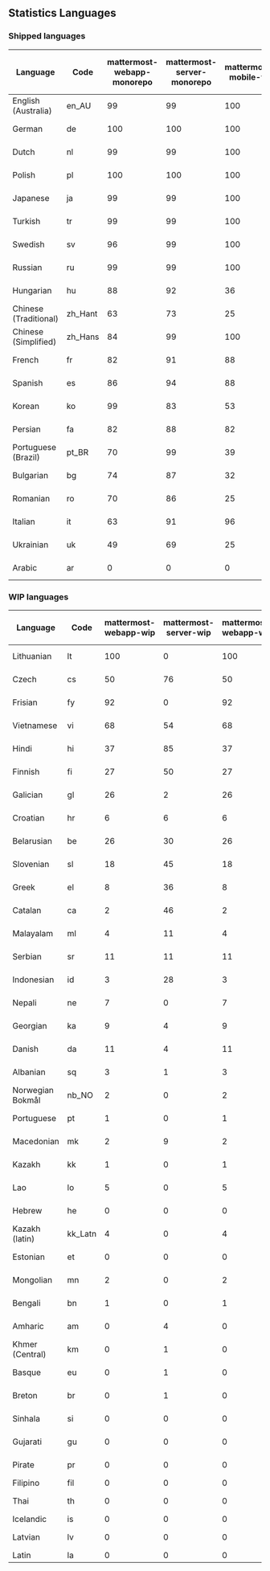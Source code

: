 ## Statistics Languages ##
###  Shipped languages  ###
|Language|Code|mattermost-webapp-monorepo|mattermost-server-monorepo|mattermost-mobile-v2|mattermost-desktop|mattermost-boards-webapp-monorepo|mattermost-playbooks-webapp-monorepo|calls-webapp|Total|Last Modified|
|---|---|---|---|---|---|---|---|---|---|---|
|English (Australia)|en_AU| 99| 99| 100| 100| 100| 99| 0| 99|2023-06-10T04:29:02.394142Z|
|German|de| 100| 100| 100| 100| 100| 100| 100| 99|2023-06-14T06:51:14.912482Z|
|Dutch|nl| 99| 99| 100| 100| 100| 100| 100| 99|2023-06-12T08:23:11.021776Z|
|Polish|pl| 100| 100| 100| 100| 100| 100| 100| 99|2023-06-14T07:05:29.891134Z|
|Japanese|ja| 99| 99| 100| 100| 100| 100| 98| 99|2023-06-16T02:15:54.618324Z|
|Turkish|tr| 99| 99| 100| 100| 100| 100| 98| 98|2023-06-06T07:57:16.145648Z|
|Swedish|sv| 96| 99| 100| 100| 100| 100| 0| 98|2023-06-12T15:29:53.094111Z|
|Russian|ru| 99| 99| 100| 100| 100| 61| 0| 96|2023-06-06T15:13:45.080940Z|
|Hungarian|hu| 88| 92| 36| 94| 100| 81| 0| 87|2023-06-06T07:55:47.915429Z|
|Chinese (Traditional)|zh_Hant| 63| 73| 25| 0| 100| 2| 0| 84|2023-06-07T09:42:55.380260Z|
|Chinese (Simplified)|zh_Hans| 84| 99| 100| 100| 100| 30| 98| 82|2023-06-15T03:48:24.784496Z|
|French|fr| 82| 91| 88| 91| 98| 27| 60| 82|2023-06-15T18:44:49.589353Z|
|Spanish|es| 86| 94| 88| 93| 48| 0| 30| 81|2023-06-12T15:27:40.971357Z|
|Korean|ko| 99| 83| 53| 100| 100| 100| 1| 80|2023-06-06T07:56:13.801461Z|
|Persian|fa| 82| 88| 82| 94| 26| 1| 0| 76|2023-06-06T07:55:30.407745Z|
|Portuguese (Brazil)|pt_BR| 70| 99| 39| 47| 100| 0| 73| 75|2023-06-06T07:56:40.409823Z|
|Bulgarian|bg| 74| 87| 32| 0| 0| 0| 0| 74|2023-06-06T07:54:55.289308Z|
|Romanian|ro| 70| 86| 25| 0| 0| 0| 0| 70|2023-06-06T07:56:49.286129Z|
|Italian|it| 63| 91| 96| 22| 66| 0| 25| 70|2023-06-06T07:55:56.473678Z|
|Ukrainian|uk| 49| 69| 25| 75| 53| 0| 0| 53|2023-06-06T07:57:24.957805Z|
|Arabic|ar| 0| 0| 0| 43| 45| 0| 0| 4|2023-04-07T15:44:05.561803Z|
###  WIP languages  ###
|Language|Code|mattermost-webapp-wip|mattermost-server-wip|mattermost-webapp-wip|mattermost-desktop-wip|Total|Last Modified|
|---|---|---|---|---|---|---|--|
|Lithuanian|lt| 100| 0| 100| 100| 45|2023-04-20T18:20:36.422339Z|
|Czech|cs| 50| 76| 50| 100| 39|2023-06-12T08:43:55.437212Z|
|Frisian|fy| 92| 0| 92| 0| 38|2023-03-30T14:04:28.368728Z|
|Vietnamese|vi| 68| 54| 68| 8| 37|2023-06-13T03:37:30.653452Z|
|Hindi|hi| 37| 85| 37| 0| 30|2023-03-30T14:04:54.856447Z|
|Finnish|fi| 27| 50| 27| 0| 21|2023-03-30T14:04:14.936366Z|
|Galician|gl| 26| 2| 26| 0| 21|2023-02-16T10:53:47.791156Z|
|Croatian|hr| 6| 6| 6| 10| 17|2023-05-29T14:34:22.388149Z|
|Belarusian|be| 26| 30| 26| 9| 17|2023-03-30T14:03:09.873427Z|
|Slovenian|sl| 18| 45| 18| 0| 14|2023-04-06T20:14:58.767028Z|
|Greek|el| 8| 36| 8| 0| 13|2023-03-30T14:03:55.229463Z|
|Catalan|ca| 2| 46| 2| 0| 10|2023-02-22T22:19:51.633986Z|
|Malayalam|ml| 4| 11| 4| 0| 10|2023-04-07T16:10:53.056996Z|
|Serbian|sr| 11| 11| 11| 100| 8|2023-03-30T14:07:25.635161Z|
|Indonesian|id| 3| 28| 3| 0| 8|2023-01-20T12:30:26.132977Z|
|Nepali|ne| 7| 0| 7| 0| 7|2023-03-30T14:06:47.028356Z|
|Georgian|ka| 9| 4| 9| 0| 6|2023-04-10T20:31:24.828471Z|
|Danish|da| 11| 4| 11| 0| 5|2023-02-28T08:17:12.460986Z|
|Albanian|sq| 3| 1| 3| 0| 5|2023-03-30T14:07:18.996586Z|
|Norwegian Bokmål|nb_NO| 2| 0| 2| 0| 3|2023-04-07T15:44:19.938225Z|
|Portuguese|pt| 1| 0| 1| 100| 3|2023-05-26T13:13:24.949787Z|
|Macedonian|mk| 2| 9| 2| 29| 3|2023-05-05T04:29:07.020368Z|
|Kazakh|kk| 1| 0| 1| 0| 2|2023-01-20T12:30:28.434837Z|
|Lao|lo| 5| 0| 5| 0| 2|2023-01-28T03:29:57.636840Z|
|Hebrew|he| 0| 0| 0| 0| 1|2023-01-20T12:30:24.610278Z|
|Kazakh (latin)|kk_Latn| 4| 0| 4| 0| 1|2023-01-09T16:04:40.142668Z|
|Estonian|et| 0| 0| 0| 0| 1|2022-06-16T11:17:55.844464Z|
|Mongolian|mn| 2| 0| 2| 0| 1|2023-02-16T02:00:14.011643Z|
|Bengali|bn| 1| 0| 1| 0| 0|2022-06-18T00:07:36.707192Z|
|Amharic|am| 0| 4| 0| 0| 0|2020-07-04T19:22:35.416407Z|
|Khmer (Central)|km| 0| 1| 0| 0| 0|2022-05-06T14:27:58.323957Z|
|Basque|eu| 0| 1| 0| 0| 0|2021-06-22T14:46:44.626603Z|
|Breton|br| 0| 1| 0| 0| 0|2022-10-20T14:33:30.929526Z|
|Sinhala|si| 0| 0| 0| 0| 0|2022-10-24T11:26:43.423982Z|
|Gujarati|gu| 0| 0| 0| 0| 0|2021-09-27T12:12:04.194601Z|
|Pirate|pr| 0| 0| 0| 0| 0|2022-06-28T08:46:29.046651Z|
|Filipino|fil| 0| 0| 0| 0| 0||
|Thai|th| 0| 0| 0| 0| 0|2022-05-03T14:48:59.991556Z|
|Icelandic|is| 0| 0| 0| 0| 0||
|Latvian|lv| 0| 0| 0| 0| 0|2022-12-17T23:24:22.390841Z|
|Latin|la| 0| 0| 0| 0| 0||
